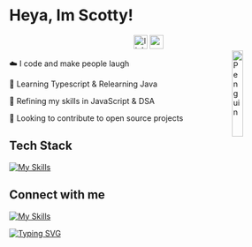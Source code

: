 <!-- <div align="center">
<img width="100%" height = "250px" src="https://cdn.pixabay.com/photo/2018/01/14/23/12/nature-3082832_1280.jpg" alt="cover" />
</div> -->


<h1> Heya, Im Scotty!</h1>

<div align="center">
 <a href="https://linkedin.com/in/scottadamr">
 <img src="https://img.shields.io/static/v1?message=LinkedIn&logo=linkedin&label=&color=BDA27E&logoColor=white&labelColor=&style=for-the-badge" height="25" alt="linkedin logo" /></a>
  <!-- <a href=""><img src="https://img.shields.io/badge/Portfolio-D2B48C?style=for-the-badge&logo=hotjar&logoColor=black" height="25" alt="codepen logo"  /></a> -->
<a href="https://www.codewars.com/users/Scotty-Cloud"><img src="https://img.shields.io/badge/Codewars-C9AD7F?style=for-the-badge&logo=codewars&logoColor=black" height="25" alt="codepen logo"  /></a>
</div>
<!-- <img width="55%" align="right" alt="Github" src="https://raw.githubusercontent.com/rahulbanerjee26/githubProfileReadmeGenerator/47a1a7b035154ce002fffc42e803b6ca8acbc4f3/gifs/git-header.svg" /> -->

<img align="right" src="https://raw.githubusercontent.com/Tarikul-Islam-Anik/Animated-Fluent-Emojis/master/Emojis/Animals/Penguin.png" alt="Penguin" width="20%" />

☁️ I code and make people laugh

🧠 Learning Typescript & Relearning Java

🌱 Refining my skills in JavaScript & DSA

🦙 Looking to contribute to open source projects 

## Tech Stack <!-- <img src = "" width =  height = > -->

[![My Skills](https://skillicons.dev/icons?i=js,react,nodejs,mongodb,express,py,django,postgresql,css,html,aws,vscode,vercel,git,github)](https://skillicons.dev) 

## Connect with me 
 <!-- <img src='' width="" height=> </h2> -->
<a href="https://www.linkedin.com/in/scottadamr/">

[![My Skills](https://skillicons.dev/icons?i=linkedin)](https://www.linkedin.com/in/scottadamr/) 

<!-- [![My Skills](https://skillicons.dev/icons?i=js,react,nodejs,mongodb,express,py,django,postgresql,css,html,aws,vscode,vercel,git,github&perline=5)](https://skillicons.dev)   -->

[![Typing SVG](https://readme-typing-svg.herokuapp.com?font=Supermercado+One&color=%2384AAAD&lines=Stay+Cozy)](https://git.io/typing-svg)